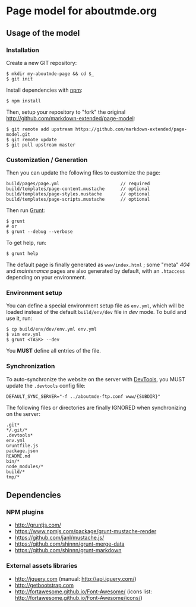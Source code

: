 Page model for aboutmde.org
===========================


Usage of the model
------------------

### Installation

Create a new GIT repository:

    $ mkdir my-aboutmde-page && cd $_
    $ git init

Install dependencies with [npm](https://www.npmjs.com/):

    $ npm install

Then, setup your repository to "fork" the original <http://github.com/markdown-extended/page-model>:

    $ git remote add upstream https://github.com/markdown-extended/page-model.git
    $ git remote update
    $ git pull upstream master

### Customization / Generation

Then you can update the following files to customize the page:

    build/pages/page.yml                       // required
    build/templates/page-content.mustache      // optional
    build/templates/page-styles.mustache       // optional
    build/templates/page-scripts.mustache      // optional

Then run [Grunt](http://gruntjs.com/):

    $ grunt
    # or
    $ grunt --debug --verbose

To get help, run:

    $ grunt help

The default page is finally generated as `www/index.html` ; some "meta" *404* and *maintenance*
pages are also generated by default, with an `.htaccess` depending on your environment.

### Environment setup

You can define a special environment setup file as `env.yml`, which will be loaded instead
of the default `build/env/dev` file in *dev* mode. To build and use it, run:

    $ cp build/env/dev/env.yml env.yml  
    $ vim env.yml
    $ grunt <TASK> --dev

You **MUST** define all entries of the file.

### Synchronization

To auto-synchronize the website on the server with [DevTools](http://github.com/piwi/dev-tools), 
you MUST update the `.devtools` config file:

    DEFAULT_SYNC_SERVER="-f ../aboutmde-ftp.conf www/{SUBDIR}"

The following files or directories are finally IGNORED when synchronizing on the server:

    .git*
    */.git/*
    .devtools*
    env.yml
    Gruntfile.js 
    package.json
    README.md
    bin/*
    node_modules/*
    build/*
    tmp/*


Dependencies
------------

### NPM plugins

-   <http://gruntjs.com/>
-   <https://www.npmjs.com/package/grunt-mustache-render>
-   <https://github.com/janl/mustache.js/>
-   <https://github.com/shinnn/grunt-merge-data>
-   <https://github.com/shinnn/grunt-markdown>

### External assets libraries

-   <http://jquery.com> (manual: <http://api.jquery.com/>)
-   <http://getbootstrap.com>
-   <http://fortawesome.github.io/Font-Awesome/> (icons list: <http://fortawesome.github.io/Font-Awesome/icons/>)
